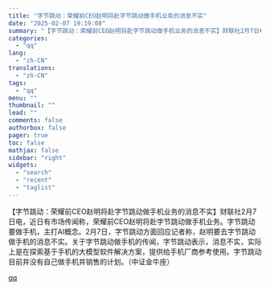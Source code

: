 ```yaml
---
title: "字节跳动：荣耀前CEO赵明将赴字节跳动做手机业务的消息不实"
date: "2025-02-07 19:19:08"
summary: "【字节跳动：荣耀前CEO赵明将赴字节跳动做手机业务的消息不实】财联社2月7日电，近日有市场传闻称，荣..."
categories:
  - "qq"
lang:
  - "zh-CN"
translations:
  - "zh-CN"
tags:
  - "qq"
menu: ""
thumbnail: ""
lead: ""
comments: false
authorbox: false
pager: true
toc: false
mathjax: false
sidebar: "right"
widgets:
  - "search"
  - "recent"
  - "taglist"
---
```


【字节跳动：荣耀前CEO赵明将赴字节跳动做手机业务的消息不实】财联社2月7日电，近日有市场传闻称，荣耀前CEO赵明将赴字节跳动做手机业务。字节跳动要做手机，主打AI概念。2月7日，字节跳动方面回应记者称，赵明要去字节跳动做手机的消息不实。关于字节跳动做手机的传闻，字节跳动表示，消息不实，实际上是在探索基于手机的大模型软件解决方案，提供给手机厂商参考使用。字节跳动目前并没有自己做手机并销售的计划。（中证金牛座）

[qq](https://new.qq.com/rain/a/20250207A07ZVW00)
